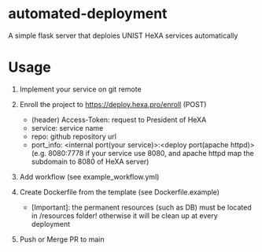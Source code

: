 # automated-deployment

A simple flask server that deploies UNIST HeXA services automatically

# Usage

1. Implement your service on git remote

2. Enroll the project to https://deploy.hexa.pro/enroll (POST)
    - (header) Access-Token: request to President of HeXA
    - service: service name
    - repo: github repository url
    - port_info: <internal port(your service)>:<deploy port(apache httpd)> (e.g. 8080:7778 if your service use 8080, and apache httpd map the subdomain to 8080 of HeXA server)

3. Add workflow (see example_workflow.yml)

4. Create Dockerfile from the template (see Dockerfile.example)
    - [Important]: the permanent resources (such as DB) must be located in /resources folder! otherwise it will be clean up at every deployment

5. Push or Merge PR to main
